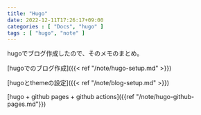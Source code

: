 ```yaml
---
title: "Hugo"
date: 2022-12-11T17:26:17+09:00
categories : [ "Docs", "hugo" ]
tags : [ "hugo", "note" ]
---
```


hugoでブログ作成したので、そのメモのまとめ。

[hugoでのブログ作成]({{< ref "/note/hugo-setup.md" >}})  

[hugoとthemeの設定]({{< ref "/note/blog-setup.md" >}})  

[hugo + github pages + github actions]({{ref "/note/hugo-github-pages.md"}})